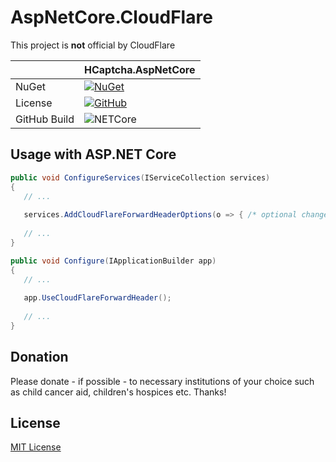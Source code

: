 # AspNetCore.CloudFlare

This project is **not** official by CloudFlare

||HCaptcha.AspNetCore|
|-|-|
|NuGet|[![NuGet](https://img.shields.io/nuget/v/BenjaminAbt.AspNetCore.CloudFlare)](https://www.nuget.org/packages/BenjaminAbt.AspNetCore.CloudFlare/)|
License|[![GitHub](https://img.shields.io/github/license/benjaminabt/AspNetCore.CloudFlare)](LICENSE)
|GitHub Build|![NETCore](https://github.com/BenjaminAbt/AspNetCore.CloudFlare/workflows/NETCore/badge.svg)|

## Usage with ASP.NET Core

```cs
public void ConfigureServices(IServiceCollection services)
{
   // ...
   
   services.AddCloudFlareForwardHeaderOptions(o => { /* optional changes here */});
   
   // ...
}

public void Configure(IApplicationBuilder app)
{
   // ...
   
   app.UseCloudFlareForwardHeader();
   
   // ...
}
```

## Donation

Please donate - if possible - to necessary institutions of your choice such as child cancer aid, children's hospices etc.
Thanks!

## License

[MIT License](LICENSE)
